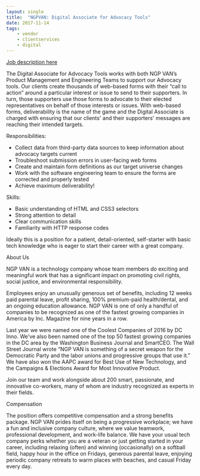 ```yaml
---
layout: single
title:  "NGPVAN: Digital Associate for Advocacy Tools"
date: 2017-11-14
tags: 
    - vendor
    - clientservices
    - digital
---
```


[Job description here](https://ngpvan.applytojob.com/apply/v7S75C)


The Digital Associate for Advocacy Tools works with both NGP VAN’s Product Management and Engineering Teams to support our Advocacy tools.  Our clients create thousands of web-based forms with their “call to action” around a particular interest or issue to send to their supporters. In turn, those supporters use those forms to advocate to their elected representatives on behalf of those interests or issues. With web-based forms, deliverability is the name of the game and the Digital Associate is charged with ensuring that our clients' and their supporters' messages are reaching their intended targets. 

Responsibilities:

* Collect data from third-party data sources to keep information about advocacy targets current
* Troubleshoot submission errors in user-facing web forms
* Create and maintain form definitions as our target universe changes
* Work with the software engineering team to ensure the forms are corrected and properly tested
* Achieve maximum deliverability!

Skills:

* Basic understanding of HTML and CSS3 selectors
* Strong attention to detail
* Clear communication skills
* Familiarity with HTTP response codes
 
Ideally this is a position for a patient, detail-oriented, self-starter with basic tech knowledge who is eager to start their career with a great company. 

About Us

NGP VAN is a technology company whose team members do exciting and meaningful work that has a significant impact on promoting civil rights, social justice, and environmental responsibility.

Employees enjoy an unusually generous set of benefits, including 12 weeks paid parental leave, profit sharing, 100% premium-paid health/dental, and an ongoing education allowance. NGP VAN is one of only a handful of companies to be recognized as one of the fastest growing companies in America by Inc. Magazine for nine years in a row.

Last year we were named one of the Coolest Companies of 2016 by DC Inno. We've also been named one of the top 50 fastest growing companies in the DC area by the Washington Business Journal and SmartCEO. The Wall Street Journal wrote “NGP VAN is something of a secret weapon for the Democratic Party and the labor unions and progressive groups that use it.” We have also won the AAPC award for Best Use of New Technology, and the Campaigns & Elections Award for Most Innovative Product.

Join our team and work alongside about 200 smart, passionate, and innovative co-workers, many of whom are industry recognized as experts in their fields.

Compensation

The position offers competitive compensation and a strong benefits package. NGP VAN prides itself on being a progressive workplace; we have a fun and inclusive company culture, where we value teamwork, professional development, and work-life balance. We have your usual tech company perks whether you are a veteran or just getting started in your career, including relaxing (often) and winning (occasionally) on a softball field, happy hour in the office on Fridays, generous parental leave, enjoying periodic company retreats to warm places with beaches, and casual Friday every day.
